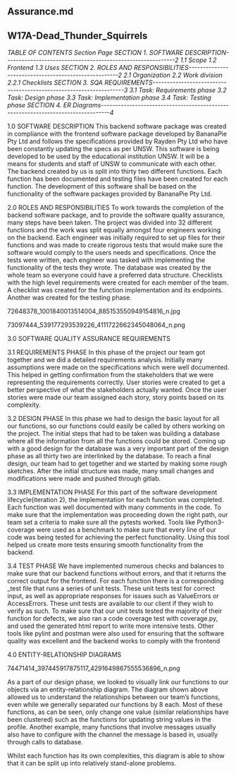 ## Assurance.md ##

## W17A-Dead_Thunder_Squirrels ##






_TABLE OF CONTENTS
Section                                                                                                                                         Page
SECTION 1.  SOFTWARE DESCRIPTION------------------------------------------------------------2
1.1      Scope
1.2      Frontend
1.3      Uses
SECTION 2.  ROLES AND RESPONSIBILITIES-----------------------------------------------------2
2.1      Organization
2.2      Work division
2.2.1       Checklists
SECTION 3.  SQA REQUIREMENTS-------------------------------------------------------------------3
3.1      Task:  Requirements phase
3.2      Task:  Design phase
3.3      Task:  Implementation phase
3.4      Task:  Testing phase
SECTION 4.  ER Diagrams---------------------------------------------------------------------------------4_




1.0 SOFTWARE DESCRIPTION
This backend software package was created in compliance with the frontend software package developed by BananaPie Pty Ltd and follows the specifications provided by Rayden Pty Ltd who have been constantly updating the specs as per UNSW. This software is being developed to be used by the educational institution UNSW. It will be a means for students and staff of UNSW to communicate with each other.
The backend created by us is split into thirty two different functions. Each function has been documented and testing files have been created for each function. The development of this software shall be based on the functionality of the software packages provided by BananaPie Pty Ltd.

2.0 ROLES AND RESPONSIBILITIES
To work towards the completion of the backend software package, and to provide the software quality assurance, many steps have been taken. The project was divided into 32 different functions and the work was split equally amongst four engineers working on the backend. Each engineer was initially required to set up files for their functions and was made to create rigorous tests that would make sure the software would comply to the users needs and specifications. Once the tests were written, each engineer was tasked with implementing the functionality of the tests they wrote. The database was created by the whole team so everyone could have a preferred data structure. Checklists with the high level requirements were created for each member of the team. A checklist was created for the function implementation and its endpoints. Another was created for the testing phase.
 

72648378_1001840013514004_885153550949154816_n.jpg

73097444_539177293539226_4111722662345048064_n.png


3.0 SOFTWARE QUALITY ASSURANCE REQUIREMENTS

3.1 REQUIREMENTS PHASE
In this phase of the project our team got together and we did a detailed requirements analysis. Initially many assumptions were made on the specifications which were well documented. This helped in getting confirmation from the stakeholders that we were representing the requirements correctly. User stories were created to get a better perspective of what the stakeholders actually wanted. Once the user stories were made our team assigned each story, story points based on its complexity.  

3.2 DESIGN PHASE
In this phase we had to design the basic layout for all our functions, so our functions could easily be called by others working on the project. The initial steps that had to be taken was building a database where all the information from all the functions could be stored. Coming up with a good design for the database was a very important part of the design phase as all thirty two are interlinked by the database. To reach a final design, our team had to get together and we started by making some rough sketches. After the initial structure was made, many small changes and modifications were made and pushed through gitlab. 

3.3 IMPLEMENTATION PHASE
For this part of the software development lifecycle(iteration 2), the implementation for each function was completed. Each function was well documented with many comments in the code. To make sure that the implementation was proceeding down the right path, our team set a criteria to make sure all the pytests worked.
Tools like Python3-coverage were used as a benchmark to make sure that every line of our code was being tested for achieving the perfect functionality. Using this tool helped us create more tests ensuring smooth functionality from the backend.

3.4 TEST PHASE
We have implemented numerous checks and balances to make sure that our backend functions without errors, and that it returns the correct output for the frontend. For each function there is a corresponding _test file that runs a series of unit tests. These unit tests test for correct input, as well as appropriate responses for issues such as ValueErrors or AccessErrors. These unit tests are available to our client if they wish to verify as such.
To make sure that our unit tests tested the majority of their function for defects, we also ran a code coverage test with coverage.py, and used the generated html report to write more intensive tests.
Other tools like pylint and postman were also used for ensuring that the software quality was excellent and the backend works to comply with the frontend 


4.0 ENTITY-RELATIONSHIP DIAGRAMS



74471414_397445917875117_4291649867555536896_n.png

As a part of our design phase, we looked to visually link our functions to our objects via an entity-relationship diagram. The diagram shown above allowed us to understand the relationships between our team’s functions, even while we generally separated our functions by 8 each.  Most of these functions, as can be seen, only change one value (similar relationships have been clustered) such as the functions for updating string values in the profile. Another example, many functions that involve messages usually also have to configure with the channel the message is based in, usually through calls to database.

Whilst each function has its own complexities, this diagram is able to show that it can be split up into relatively stand-alone problems.


